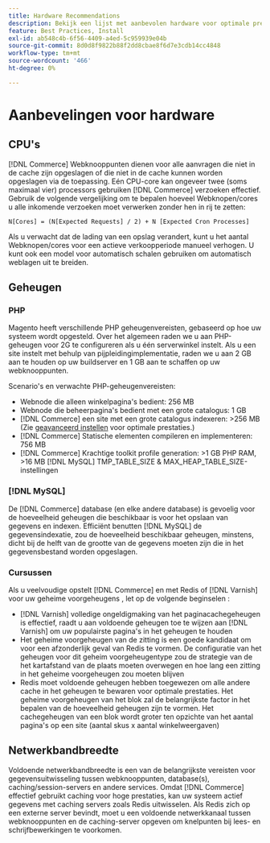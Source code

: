 ```yaml
---
title: Hardware Recommendations
description: Bekijk een lijst met aanbevolen hardware voor optimale prestaties van Adobe Commerce-implementaties.
feature: Best Practices, Install
exl-id: ab548c4b-6f56-4409-a4ed-5c959939e04b
source-git-commit: 8d0d8f9822b88f2dd8cbae8f6d7e3cdb14cc4848
workflow-type: tm+mt
source-wordcount: '466'
ht-degree: 0%

---
```


# Aanbevelingen voor hardware

## CPU&#39;s

[!DNL Commerce] Webknooppunten dienen voor alle aanvragen die niet in de cache zijn opgeslagen of die niet in de cache kunnen worden opgeslagen via de toepassing. Eén CPU-core kan ongeveer twee (soms maximaal vier) processors gebruiken [!DNL Commerce] verzoeken effectief. Gebruik de volgende vergelijking om te bepalen hoeveel Webknopen/cores u alle inkomende verzoeken moet verwerken zonder hen in rij te zetten:

```
N[Cores] = (N[Expected Requests] / 2) + N [Expected Cron Processes]
```

Als u verwacht dat de lading van een opslag verandert, kunt u het aantal Webknopen/cores voor een actieve verkoopperiode manueel verhogen. U kunt ook een model voor automatisch schalen gebruiken om automatisch weblagen uit te breiden.

## Geheugen

### PHP

Magento heeft verschillende PHP geheugenvereisten, gebaseerd op hoe uw systeem wordt opgesteld.  Over het algemeen raden we u aan PHP-geheugen voor 2G te configureren als u één serverwinkel instelt.  Als u een site instelt met behulp van pijpleidingimplementatie, raden we u aan 2 GB aan te houden op uw buildserver en 1 GB aan te schaffen op uw webknooppunten.

Scenario&#39;s en verwachte PHP-geheugenvereisten:

* Webnode die alleen winkelpagina&#39;s bedient: 256 MB
* Webnode die beheerpagina&#39;s bedient met een grote catalogus: 1 GB
* [!DNL Commerce] een site met een grote catalogus indexeren: >256 MB (Zie [geavanceerd instellen](../performance/advanced-setup.md) voor optimale prestaties.)
* [!DNL Commerce] Statische elementen compileren en implementeren: 756 MB
* [!DNL Commerce] Krachtige toolkit profile generation: >1 GB PHP RAM, >16 MB [!DNL MySQL] TMP_TABLE_SIZE &amp; MAX_HEAP_TABLE_SIZE-instellingen

### [!DNL MySQL]

De [!DNL Commerce] database (en elke andere database) is gevoelig voor de hoeveelheid geheugen die beschikbaar is voor het opslaan van gegevens en indexen. Efficiënt benutten [!DNL MySQL] de gegevensindexatie, zou de hoeveelheid beschikbaar geheugen, minstens, dicht bij de helft van de grootte van de gegevens moeten zijn die in het gegevensbestand worden opgeslagen.

### Cursussen

Als u veelvoudige opstelt [!DNL Commerce] en met Redis of [!DNL Varnish] voor uw geheime voorgeheugens , let op de volgende beginselen :

* [!DNL Varnish] volledige ongeldigmaking van het paginacachegeheugen is effectief, raadt u aan voldoende geheugen toe te wijzen aan [!DNL Varnish] om uw populairste pagina&#39;s in het geheugen te houden
* Het geheime voorgeheugen van de zitting is een goede kandidaat om voor een afzonderlijk geval van Redis te vormen.  De configuratie van het geheugen voor dit geheim voorgeheugentype zou de strategie van de het kartafstand van de plaats moeten overwegen en hoe lang een zitting in het geheime voorgeheugen zou moeten blijven
* Redis moet voldoende geheugen hebben toegewezen om alle andere cache in het geheugen te bewaren voor optimale prestaties.  Het geheime voorgeheugen van het blok zal de belangrijkste factor in het bepalen van de hoeveelheid geheugen zijn te vormen.  Het cachegeheugen van een blok wordt groter ten opzichte van het aantal pagina&#39;s op een site (aantal skus x aantal winkelweergaven)

## Netwerkbandbreedte

Voldoende netwerkbandbreedte is een van de belangrijkste vereisten voor gegevensuitwisseling tussen webknooppunten, database(s), caching/session-servers en andere services. Omdat [!DNL Commerce] effectief gebruikt caching voor hoge prestaties, kan uw systeem actief gegevens met caching servers zoals Redis uitwisselen. Als Redis zich op een externe server bevindt, moet u een voldoende netwerkkanaal tussen webknooppunten en de caching-server opgeven om knelpunten bij lees- en schrijfbewerkingen te voorkomen.
